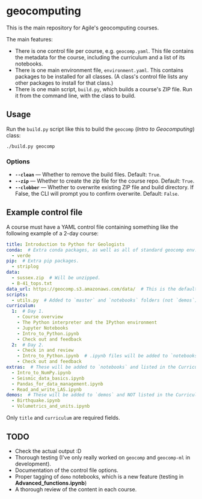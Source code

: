# geocomputing

This is the main repository for Agile's geocomputing courses.

The main features:

- There is one control file per course, e.g. `geocomp.yaml`. This file contains the metadata for the course, including the curriculum and a list of its notebooks.
- There is one main environment file, `environment.yaml`. This contains packages to be installed for all classes. (A class's control file lists any other packages to install for that class.)
- There is one main script, `build.py`, which builds a course's ZIP file. Run it from the command line, with the class to build.


## Usage

Run the `build.py` script like this to build the `geocomp` (_Intro to Geocomputing_) class:

    ./build.py geocomp

### Options

- **`--clean`** &mdash; Whether to remove the build files. Default: `True`.
- **`--zip`** &mdash; Whether to create the zip file for the course repo. Default: `True`.
- **`--clobber`** &mdash; Whether to overwrite existing ZIP file and build directory. If False, the CLI will prompt you to confirm overwrite. Default: `False`.


## Example control file

A course must have a YAML control file containing something like the following example of a 2-day course:

```yaml
title: Introduction to Python for Geologists
conda:  # Extra conda packages, as well as all of standard geocomp env.
  - verde
pip:  # Extra pip packages.
  - striplog
data:
  - sussex.zip  # Will be unzipped.
  - B-41_tops.txt
data_url: https://geocomp.s3.amazonaws.com/data/  # This is the default value.
scripts:
  - utils.py  # Added to `master` and `notebooks` folders (not `demos`).
curriculum:
  1:  # Day 1.
    - Course overview
    - The Python interpreter and the IPython environment
    - Jupyter Notebooks
    - Intro_to_Python.ipynb
    - Check out and feedback
  2:  # Day 2.
    - Check in and review
    - Intro_to_Python.ipynb  # .ipynb files will be added to `notebooks`.
    - Check out and feedback
extras:  # These will be added to `notebooks` and listed in the Curriculum.
  - Intro_to_NumPy.ipynb
  - Seismic_data_basics.ipynb
  - Pandas_for_data_management.ipynb
  - Read_and_write_LAS.ipynb
demos:  # These will be added to `demos` and NOT listed in the Curriculum.
  - Birthquake.ipynb
  - Volumetrics_and_units.ipynb
```

Only `title` and `curriculum` are required fields.


## TODO

- Check the actual output :D
- Thorough testing (I've only really worked on `geocomp` and `geocomp-ml` in development).
- Documentation of the control file options.
- Proper tagging of `demo` notebooks, which is a new feature (testing in **Advanced_functions.ipynb**)
- A thorough review of the content in each course.
